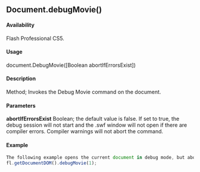 ## Document.debugMovie()

#### Availability

Flash Professional CS5.

#### Usage

document.DebugMovie([Boolean abortIfErrorsExist])

#### Description

Method; Invokes the Debug Movie command on the document.

#### Parameters

**abortIfErrorsExist** Boolean; the default value is false. If set to true, the debug session will not start and the .swf window will not open if there are compiler errors. Compiler warnings will not abort the command.

#### Example

```javascript
The following example opens the current document in debug mode, but aborts the operation if compiler errors exist:
fl.getDocumentDOM().debugMovie(1);

```